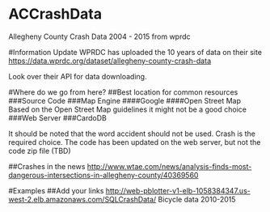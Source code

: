 # ACCrashData
Allegheny County Crash Data 2004 - 2015 from wprdc

#Information Update
WPRDC has uploaded the 10 years of data on their site
https://data.wprdc.org/dataset/allegheny-county-crash-data

Look over their API for data downloading.

#Where do we go from here?
##Best location for common resources
###Source Code
###Map Engine
####Google
####Open Street Map
Based on the Open Street Map guidelines it might not be a good choice
###Web Server
###CardoDB

It should be noted that the word accident should not be used. Crash is the required choice.
The code has been updated on the web server, but not the code zip file (TBD)

##Crashes in the news
http://www.wtae.com/news/analysis-finds-most-dangerous-intersections-in-allegheny-county/40369560

#Examples
##Add your links
http://web-pblotter-v1-elb-1058384347.us-west-2.elb.amazonaws.com/SQLCrashData/
Bicycle data 2010-2015
